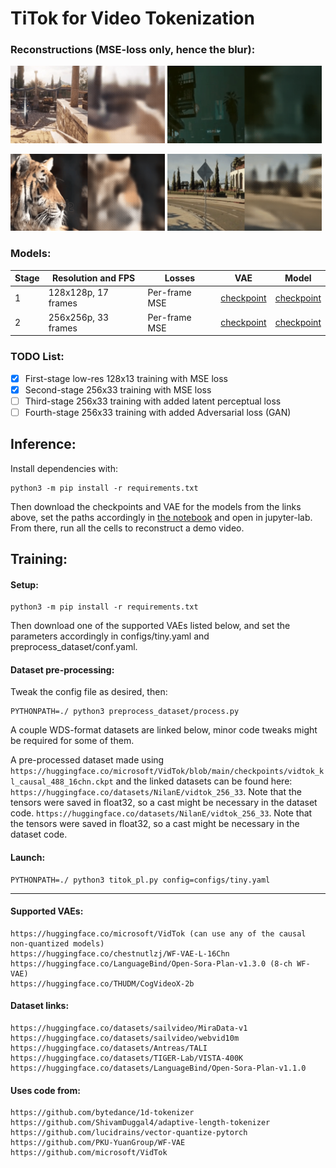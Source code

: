 # TiTok for Video Tokenization
### Reconstructions (MSE-loss only, hence the blur):
<p>
<img src="assets/recon_1.gif" alt="teaser" width=49%>
<img src="assets/recon_2.gif" alt="teaser" width=49%>
</p>
<p>
<img src="assets/recon_3.gif" alt="teaser" width=49%>
<img src="assets/recon_4.gif" alt="teaser" width=49%>
</p>

### Models:
| Stage | Resolution and FPS | Losses | VAE | Model |
| ------------- | ------------- | ------------- | ------------- | ------------- |
| 1 | 128x128p, 17 frames | Per-frame MSE | [checkpoint](https://huggingface.co/chestnutlzj/WF-VAE-L-16Chn) | [checkpoint](https://huggingface.co/NilanE/Titok-Video-Stage1)|
| 2 | 256x256p, 33 frames | Per-frame MSE | [checkpoint](https://huggingface.co/chestnutlzj/WF-VAE-L-16Chn) | [checkpoint](https://huggingface.co/NilanE/Titok-Video-Stage2)|

### TODO List:
  - [x] First-stage low-res 128x13 training with MSE loss
  - [x] Second-stage 256x33 training with MSE loss
  - [ ] Third-stage 256x33 training with added latent perceptual loss
  - [ ] Fourth-stage 256x33 training with added Adversarial loss (GAN)
  
## Inference:
Install dependencies with:
```
python3 -m pip install -r requirements.txt
```
Then download the checkpoints and VAE for the models from the links above, set the paths accordingly in [the notebook](inference.ipynb) and open in jupyter-lab. From there, run all the cells to reconstruct a demo video.

## Training:
#### Setup:
```
python3 -m pip install -r requirements.txt
```
Then download one of the supported VAEs listed below, and set the parameters accordingly in configs/tiny.yaml and preprocess_dataset/conf.yaml.

#### Dataset pre-processing:
Tweak the config file as desired, then:
```
PYTHONPATH=./ python3 preprocess_dataset/process.py
```
A couple WDS-format datasets are linked below, minor code tweaks might be required for some of them.

A pre-processed dataset made using ```https://huggingface.co/microsoft/VidTok/blob/main/checkpoints/vidtok_kl_causal_488_16chn.ckpt``` and the linked datasets can be found here: 
```https://huggingface.co/datasets/NilanE/vidtok_256_33```.
Note that the tensors were saved in float32, so a cast might be necessary in the dataset code.
```https://huggingface.co/datasets/NilanE/vidtok_256_33```. 
Note that the tensors were saved in float32, so a cast might be necessary in the dataset code.

#### Launch:
```
PYTHONPATH=./ python3 titok_pl.py config=configs/tiny.yaml
```
---

#### Supported VAEs:
```
https://huggingface.co/microsoft/VidTok (can use any of the causal non-quantized models)
https://huggingface.co/chestnutlzj/WF-VAE-L-16Chn
https://huggingface.co/LanguageBind/Open-Sora-Plan-v1.3.0 (8-ch WF-VAE)
https://huggingface.co/THUDM/CogVideoX-2b
```
#### Dataset links:
```
https://huggingface.co/datasets/sailvideo/MiraData-v1
https://huggingface.co/datasets/sailvideo/webvid10m
https://huggingface.co/datasets/Antreas/TALI
https://huggingface.co/datasets/TIGER-Lab/VISTA-400K
https://huggingface.co/datasets/LanguageBind/Open-Sora-Plan-v1.1.0
```

#### Uses code from:
```
https://github.com/bytedance/1d-tokenizer
https://github.com/ShivamDuggal4/adaptive-length-tokenizer
https://github.com/lucidrains/vector-quantize-pytorch
https://github.com/PKU-YuanGroup/WF-VAE
https://github.com/microsoft/VidTok
```
